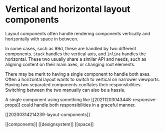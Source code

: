 # Vertical and horizontal layout components
Layout components often handle rendering components vertically and horizontally with space in between.

In some cases, such as 99d, these are handled by two different components. `Stack` handles the vertical axis, and `Inline` handles the horizontal. These two usually share a similar API and needs, such as aligning content on their main axes, or changing root elements.

There may be merit to having a single component to handle both axes. Often a horizontal layout wants to switch to vertical on narrower viewports. Having two separated components conflates their responsibilities. Switching between the two manually can also be a hassle.

A single component using something like [[20211203043448-responsive-props]] could handle both responsibilities in a graceful manner.

[[20200314214239-layout-components]]

[[components]]
[[designsystem]]
[[space]]